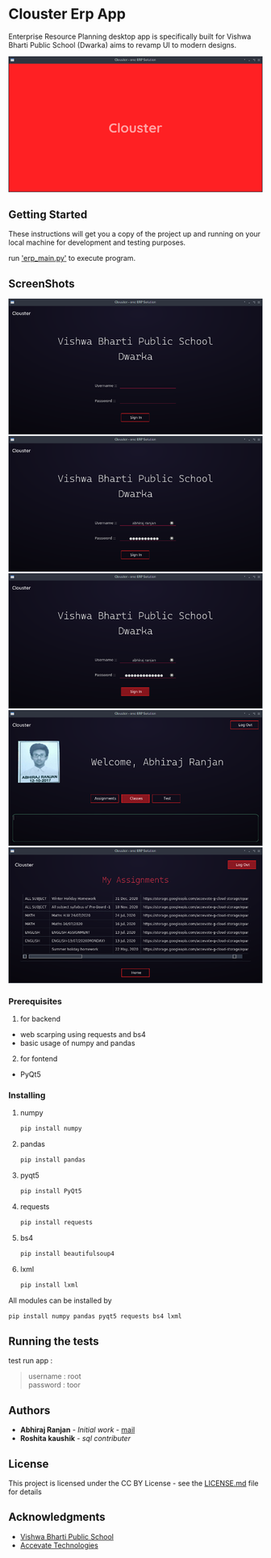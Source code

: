 # Clouster Erp App

Enterprise Resource Planning desktop app is specifically built for Vishwa Bharti Public School (Dwarka) aims to revamp UI to modern designs. 

![Clouster loading screen](/ss/clouster-screen.png)


## Getting Started

These instructions will get you a copy of the project up and running on your local machine for development and testing purposes.

run ['erp_main.py'](main.py) to execute program.

## ScreenShots
![Clouster main login screen](/ss/clousterlogin1.png)
![Clouster main login screen-semi filled](/ss/clouster-login.png)
![Clouster main login screen on hover button](/ss/clousterlogin2.png)
![Clouster home screen after login](/ss/clouster-homescreen.png)
![Clouster assignment tab](/ss/Clouster-assig.png)

### Prerequisites

1. for backend
  * web scarping using requests and bs4
  * basic usage of numpy and pandas 
2. for fontend
  * PyQt5

### Installing

1. numpy 
    ```bash
    pip install numpy
    ```
2. pandas
    ```bash
    pip install pandas
    ```
3. pyqt5
    ```bash
    pip install PyQt5
    ```
4. requests
    ```bash
    pip install requests
    ```
5. bs4
    ```bash
    pip install beautifulsoup4
    ```
6. lxml
    ```bash
    pip install lxml
    ```
All modules can be installed by 
```bash
pip install numpy pandas pyqt5 requests bs4 lxml
```

## Running the tests

test run app :
> username : root  \
> password : toor 

## Authors

* **Abhiraj Ranjan** - *Initial work* - [mail](mailto:abhirajranjan456@gmail.com)
* **Roshita kaushik** - *sql contributer*

## License

This project is licensed under the CC BY License - see the [LICENSE.md](LICENSE.md) file for details

## Acknowledgments

* [Vishwa Bharti Public School](https://www.vbpsdwarka.org/)
* [Accevate Technologies](https://accevate.in)
